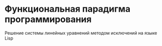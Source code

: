 # Функциональная парадигма программирования
Решение системы линейных уравнений методом исключений на языке Lisp
